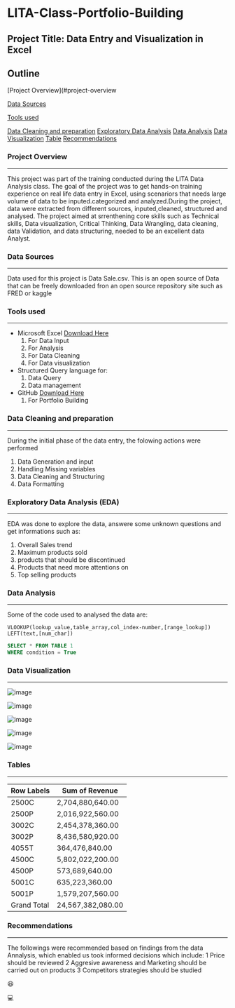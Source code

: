 # LITA-Class-Portfolio-Building

## Project Title: Data Entry and Visualization in Excel

## Outline
[Project Overview](#project-overview

[Data Sources](#Data-sources)

[Tools used](#tools-used)

[Data Cleaning and preparation](#data-cleaning-and-preparation) 
[Exploratory Data Analysis](#exploratory-data-analysis)
[Data Analysis](#data-analysis)
[Data Visualization](#data-visualization)
[Table](#table)
[Recommendations](#recommendations)

### Project Overview
---
This project was part of the training conducted during the LITA Data Analysis class. The goal of the project was to get hands-on training experience on real life data entry in Excel, using scenariors that needs large volume of data to be inputed.categorized and analyzed.During the project, data were extracted from different sources, inputed,cleaned, structured and analysed. The project aimed at srrenthening core skills such as Technical skills, Data visualization, Critical Thinking, Data Wrangling, data cleaning, data Validation, and data structuring, needed to be an excellent data Analyst.

### Data Sources
---
Data used for this project is Data Sale.csv. This is an open source of Data that can be freely downloaded fron an open source repository site such as FRED or kaggle 

### Tools used
---
-  Microsoft Excel [Download Here](https://www.microsoftexcel.com)
     1. For Data Input
     2. For Analysis
     3. For Data Cleaning
     4. For Data visualization
-  Structured Query language for:
     1. Data Query
     2. Data management
-  GitHub [Download Here](https://www.github.com)
     1. For Portfolio Building 
    
### Data Cleaning and preparation
---
During the initial phase of the data entry, the folowing actions were performed
1. Data Generation and input
2. Handling Missing variables
3. Data Cleaning and Structuring
4. Data Formatting

### Exploratory Data Analysis (EDA)
---
EDA was done to explore the data, answere some unknown questions and get informations such as: 
1. Overall Sales trend
2. Maximum products sold
3. products that should be discontinued
4. Products that need more attentions on
5. Top selling products

### Data Analysis
---
Some of the code used to analysed the data are:
```Excel
VLOOKUP(lookup_value,table_array,col_index-number,[range_lookup])
LEFT(text,[num_char])
```
```SQL
SELECT * FROM TABLE 1
WHERE condition = True
```
### Data Visualization
---
![image](https://github.com/user-attachments/assets/f8b7aca8-1e90-49ad-8b0f-f7a91402dda7)

![image](https://github.com/user-attachments/assets/4b78e264-86cb-4f88-9ffe-6407b90b1963)


![image](https://github.com/user-attachments/assets/142739a6-755f-4418-8abd-f33e988a67c9)

![image](https://github.com/user-attachments/assets/9ec9bf57-87df-4899-bf79-2c72c3a69288)

![image](https://github.com/user-attachments/assets/3a7a1cf2-0142-4aa9-9e90-1c03bd0dc8c7)


### Tables
---
|Row Labels|Sum of Revenue|
|---------|---------|
|2500C|2,704,880,640.00|
|2500P|2,016,922,560.00|
|3002C|2,454,378,360.00|
|3002P|8,436,580,920.00|
|4055T|364,476,840.00|
|4500C|5,802,022,200.00|
|4500P|573,689,640.00|
|5001C|635,223,360.00|
|5001P|1,579,207,560.00|
|Grand Total|24,567,382,080.00|

### Recommendations
---
The followings were recommended based on findings from the data Annalysis, which enabled us took informed decisions which include:
 1 Price should be reviewed
 2 Aggresive awareness and Marketing should be carried out on products
 3 Competitors strategies should be studied

 😆
 
 💻
